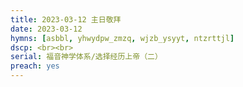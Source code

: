 ```yaml
---
title: 2023-03-12 主日敬拜
date: 2023-03-12
hymns: [asbbl, yhwydpw_zmzq, wjzb_ysyyt, ntzrttjl]
dscp: <br><br>
serial: 福音神学体系/选择经历上帝（二）
preach: yes
---
```


